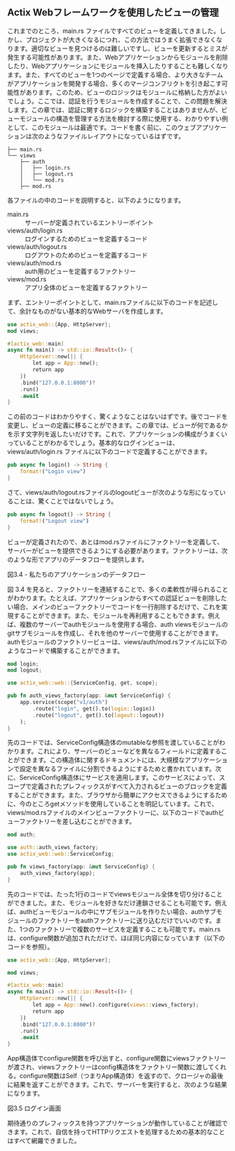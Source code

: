 ## Actix Webフレームワークを使用したビューの管理

これまでのところ、main.rs ファイルですべてのビューを定義してきました。しかし、プロジェクトが大きくなるにつれ、この方法ではうまく拡張できなくなります。適切なビューを見つけるのは難しいですし、ビューを更新するとミスが発生する可能性があります。また、Webアプリケーションからモジュールを削除したり、Webアプリケーションにモジュールを挿入したりすることも難しくなります。また、すべてのビューを1つのページで定義する場合、より大きなチームがアプリケーションを開発する場合、多くのマージコンフリクトを引き起こす可能性があります。このため、ビューのロジックはモジュールに格納した方がよいでしょう。ここでは、認証を行うモジュールを作成することで、この問題を解決します。この章では、認証に関するロジックを構築することはありませんが、ビューモジュールの構造を管理する方法を検討する際に使用する、わかりやすい例として、このモジュールは最適です。コードを書く前に、このウェブアプリケーションは次のようなファイルレイアウトになっているはずです。

```
├── main.rs
└── views
    ├── auth
    │   ├── login.rs
    │   ├── logout.rs
    │   └── mod.rs
    ├── mod.rs
```

各ファイルの中のコードを説明すると、以下のようになります。

<dl>
    <dt>main.rs             </dt>    <dd>サーバーが定義されているエントリーポイント</dd>
    <dt>views/auth/login.rs </dt>    <dd>ログインするためのビューを定義するコード</dd>
    <dt>views/auth/logout.rs</dt>    <dd>ログアウトのためのビューを定義するコード</dd>
    <dt>views/auth/mod.rs   </dt>    <dd>auth用のビューを定義するファクトリー</dd>
    <dt>views/mod.rs        </dt>    <dd>アプリ全体のビューを定義するファクトリー</dd>
</dl>

まず、エントリーポイントとして、main.rsファイルに以下のコードを記述して、余計なものがない基本的なWebサーバを作成します。

```rust
use actix_web::{App, HttpServer};
mod views;

#[actix_web::main]
async fn main() -> std::io::Result<()> {
    HttpServer::new(|| {
        let app = App::new();
        return app
    })
    .bind("127.0.0.1:8000")?
    .run()
    .await
}
```

この前のコードはわかりやすく、驚くようなことはないはずです。後でコードを変更し、ビューの定義に移ることができます。この章では、ビューが何であるかを示す文字列を返したいだけです。これで、アプリケーションの構成がうまくいっていることがわかるでしょう。基本的なログインビューは、views/auth/login.rs ファイルに以下のコードで定義することができます。

```rust
pub async fn login() -> String {
    format!("Login view")
}
```

さて、views/auth/logout.rsファイルのlogoutビューが次のような形になっていることは、驚くことではないでしょう。

```rust
pub async fn logout() -> String {
    format!("Logout view")
}
```

ビューが定義されたので、あとはmod.rsファイルにファクトリーを定義して、サーバーがビューを提供できるようにする必要があります。ファクトリーは、次のような形でアプリのデータフローを提供します。

図3.4 - 私たちのアプリケーションのデータフロー

図 3.4 を見ると、ファクトリーを連結することで、多くの柔軟性が得られることがわかります。たとえば、アプリケーションからすべての認証ビューを削除したい場合、メインのビューファクトリーでコードを一行削除するだけで、これを実現することができます。また、モジュールを再利用することもできます。例えば、複数のサーバーでauthモジュールを使用する場合、auth viewsモジュールのgitサブモジュールを作成し、それを他のサーバーで使用することができます。authモジュールのファクトリービューは、views/auth/mod.rsファイルに以下のようなコードで構築することができます。

```rust
mod login;
mod logout;

use actix_web::web::{ServiceConfig, get, scope};

pub fn auth_views_factory(app: &mut ServiceConfig) {
    app.service(scope("v1/auth")
        .route("login", get().to(login::login))
        .route("logout", get().to(logout::logout))
    );
}
```

先のコードでは、ServiceConfig構造体のmutableな参照を渡していることがわかります。これにより、サーバーのビューなどを異なるフィールドに定義することができます。この構造体に関するドキュメントには、大規模なアプリケーションで設定を異なるファイルに分割できるようにするためと書かれています。次に、ServiceConfig構造体にサービスを適用します。このサービスによって、スコープで定義されたプレフィックスがすべて入力されるビューのブロックを定義することができます。また、ブラウザから簡単にアクセスできるようにするために、今のところgetメソッドを使用していることを明記しています。これで、views/mod.rsファイルのメインビューファクトリーに、以下のコードでauthビューファクトリーを差し込むことができます。

```rust
mod auth;

use auth::auth_views_factory;
use actix_web::web::ServiceConfig;

pub fn views_factory(app: &mut ServiceConfig) {
    auth_views_factory(app);
}
```

先のコードでは、たった1行のコードでviewsモジュール全体を切り分けることができました。また、モジュールを好きなだけ連鎖させることも可能です。例えば、authビューモジュールの中にサブモジュールを作りたい場合、authサブモジュールのファクトリーをauthファクトリーに送り込むだけでいいのです。また、1つのファクトリーで複数のサービスを定義することも可能です。main.rsは、configure関数が追加されただけで、ほぼ同じ内容になっています（以下のコードを参照）。

```rust
use actix_web::{App, HttpServer};

mod views;

#[actix_web::main]
async fn main() -> std::io::Result<()> {
    HttpServer::new(|| {
        let app = App::new().configure(views::views_factory);
        return app
    })
    .bind("127.0.0.1:8000")?
    .run()
    .await
}
```

App構造体でconfigure関数を呼び出すと、configure関数にviewsファクトリーが渡され、viewsファクトリーはconfig構造体をファクトリー関数に渡してくれる。configure関数はSelf（つまりApp構造体）を返すので、クロージャの最後に結果を返すことができます。これで、サーバーを実行すると、次のような結果になります。


図3.5 ログイン画面

期待通りのプレフィックスを持つアプリケーションが動作していることが確認できます。これで、自信を持ってHTTPリクエストを処理するための基本的なことはすべて網羅できました。
